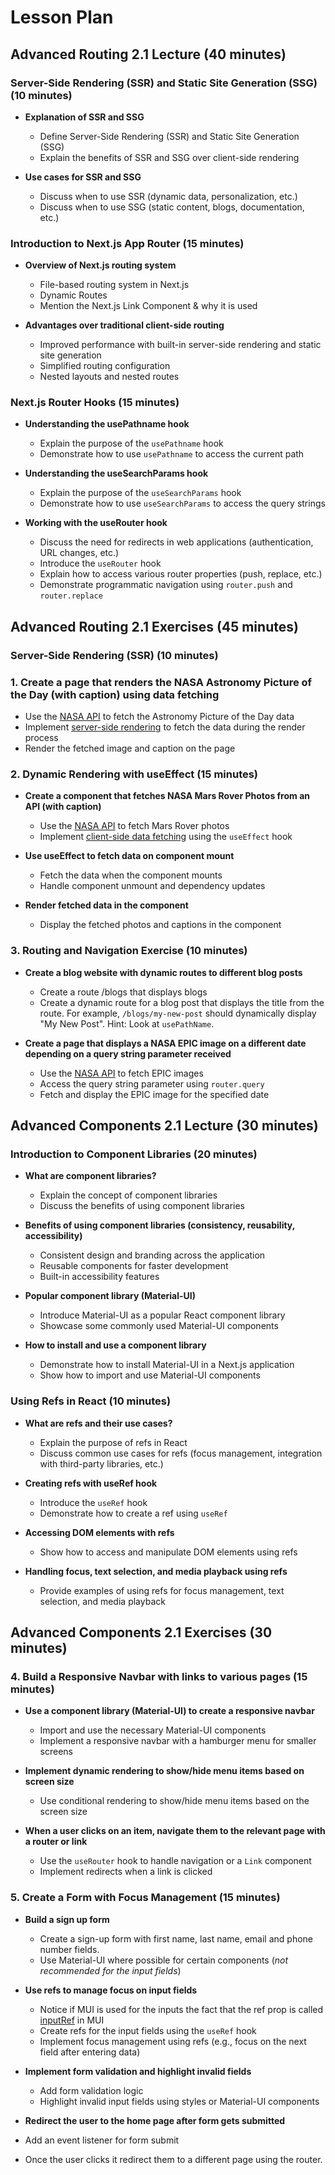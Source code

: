 # Lesson Plan

## Advanced Routing 2.1 Lecture (40 minutes)

### Server-Side Rendering (SSR) and Static Site Generation (SSG) (10 minutes)

- **Explanation of SSR and SSG**
  - Define Server-Side Rendering (SSR) and Static Site Generation (SSG)
  - Explain the benefits of SSR and SSG over client-side rendering

- **Use cases for SSR and SSG**
  - Discuss when to use SSR (dynamic data, personalization, etc.)
  - Discuss when to use SSG (static content, blogs, documentation, etc.)

### Introduction to Next.js App Router (15 minutes)

- **Overview of Next.js routing system**
  - File-based routing system in Next.js
  - Dynamic Routes
  - Mention the Next.js Link Component & why it is used

- **Advantages over traditional client-side routing**
  - Improved performance with built-in server-side rendering and static site generation
  - Simplified routing configuration
  - Nested layouts and nested routes

### Next.js Router Hooks (15 minutes)

- **Understanding the usePathname hook**
  - Explain the purpose of the `usePathname` hook
  - Demonstrate how to use `usePathname` to access the current path

- **Understanding the useSearchParams hook**
  - Explain the purpose of the `useSearchParams` hook
  - Demonstrate how to use `useSearchParams` to access the query strings

- **Working with the useRouter hook**
  - Discuss the need for redirects in web applications (authentication, URL changes, etc.)
  - Introduce the `useRouter` hook
  - Explain how to access various router properties (push, replace, etc.)
  - Demonstrate programmatic navigation using `router.push` and `router.replace`

## Advanced Routing 2.1 Exercises (45 minutes)

### Server-Side Rendering (SSR) (10 minutes)

### 1. Create a page that renders the NASA Astronomy Picture of the Day (with caption) using data fetching

- Use the [NASA API](https://api.nasa.gov/#MarsPhotos) to fetch the Astronomy Picture of the Day data
- Implement [server-side rendering](https://nextjs.org/docs/app/building-your-application/data-fetching/fetching) to fetch the data during the render process
- Render the fetched image and caption on the page

### 2. Dynamic Rendering with useEffect (15 minutes)

- **Create a component that fetches NASA Mars Rover Photos from an API (with caption)**
  - Use the [NASA API](https://api.nasa.gov/#MarsPhotos) to fetch Mars Rover photos
  - Implement [client-side data fetching](https://nextjs.org/docs/pages/building-your-application/rendering/client-side-rendering) using the `useEffect` hook

- **Use useEffect to fetch data on component mount**
  - Fetch the data when the component mounts
  - Handle component unmount and dependency updates

- **Render fetched data in the component**
  - Display the fetched photos and captions in the component

### 3. Routing and Navigation Exercise (10 minutes)

- **Create a blog website with dynamic routes to different blog posts**
  - Create a route /blogs that displays blogs
  - Create a dynamic route for a blog post that displays the title from the route. For example, `/blogs/my-new-post` should dynamically display "My New Post". Hint: Look at `usePathName`.

- **Create a page that displays a NASA EPIC image on a different date depending on a query string parameter received**
  - Use the [NASA API](https://api.nasa.gov/#EPIC) to fetch EPIC images
  - Access the query string parameter using `router.query`
  - Fetch and display the EPIC image for the specified date

## Advanced Components 2.1 Lecture (30 minutes)

### Introduction to Component Libraries (20 minutes)

- **What are component libraries?**
  - Explain the concept of component libraries
  - Discuss the benefits of using component libraries

- **Benefits of using component libraries (consistency, reusability, accessibility)**
  - Consistent design and branding across the application
  - Reusable components for faster development
  - Built-in accessibility features

- **Popular component library (Material-UI)**
  - Introduce Material-UI as a popular React component library
  - Showcase some commonly used Material-UI components

- **How to install and use a component library**
  - Demonstrate how to install Material-UI in a Next.js application
  - Show how to import and use Material-UI components

### Using Refs in React (10 minutes)

- **What are refs and their use cases?**
  - Explain the purpose of refs in React
  - Discuss common use cases for refs (focus management, integration with third-party libraries, etc.)

- **Creating refs with useRef hook**
  - Introduce the `useRef` hook
  - Demonstrate how to create a ref using `useRef`

- **Accessing DOM elements with refs**
  - Show how to access and manipulate DOM elements using refs

- **Handling focus, text selection, and media playback using refs**
  - Provide examples of using refs for focus management, text selection, and media playback

## Advanced Components 2.1 Exercises (30 minutes)

### 4. Build a Responsive Navbar with links to various pages (15 minutes)

- **Use a component library (Material-UI) to create a responsive navbar**
  - Import and use the necessary Material-UI components
  - Implement a responsive navbar with a hamburger menu for smaller screens

- **Implement dynamic rendering to show/hide menu items based on screen size**
  - Use conditional rendering to show/hide menu items based on the screen size

- **When a user clicks on an item, navigate them to the relevant page with a router or link**
  - Use the `useRouter` hook to handle navigation or a `Link` component
  - Implement redirects when a link is clicked

### 5. Create a Form with Focus Management (15 minutes)

- **Build a sign up form**
  - Create a sign-up form with first name, last name, email and phone number fields.
  - Use Material-UI where possible for certain components (_not recommended for the input fields_)

- **Use refs to manage focus on input fields**
  - Notice if MUI is used for the inputs the fact that the ref prop is called [inputRef](https://mui.com/material-ui/api/input/) in MUI
  - Create refs for the input fields using the `useRef` hook
  - Implement focus management using refs (e.g., focus on the next field after entering data)

- **Implement form validation and highlight invalid fields**
  - Add form validation logic
  - Highlight invalid input fields using styles or Material-UI components

- **Redirect the user to the home page after form gets submitted**
- Add an event listener for form submit
- Once the user clicks it redirect them to a different page using the router.